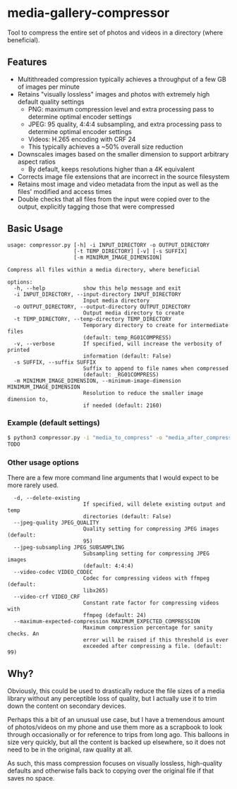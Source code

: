# media-gallery-compressor

Tool to compress the entire set of photos and videos in a directory (where beneficial).

## Features

* Multithreaded compression typically achieves a throughput of a few GB of images per minute
* Retains "visually lossless" images and photos with extremely high default quality settings
    * PNG: maximum compression level and extra processing pass to determine optimal encoder settings
    * JPEG: 95 quality, 4:4:4 subsampling, and extra processing pass to determine optimal encoder settings
    * Videos: H.265 encoding with CRF 24
    * This typically achieves a ~50% overall size reduction
* Downscales images based on the smaller dimension to support arbitrary aspect ratios
    * By default, keeps resolutions higher than a 4K equivalent
* Corrects image file extensions that are incorrect in the source filesystem
* Retains most image and video metadata from the input as well as the files' modified and access times
* Double checks that all files from the input were copied over to the output, explicitly tagging those that were
  compressed

## Basic Usage

```
usage: compressor.py [-h] -i INPUT_DIRECTORY -o OUTPUT_DIRECTORY
                     [-t TEMP_DIRECTORY] [-v] [-s SUFFIX]
                     [-m MINIMUM_IMAGE_DIMENSION]

Compress all files within a media directory, where beneficial

options:
  -h, --help            show this help message and exit
  -i INPUT_DIRECTORY, --input-directory INPUT_DIRECTORY
                        Input media directory
  -o OUTPUT_DIRECTORY, --output-directory OUTPUT_DIRECTORY
                        Output media directory to create
  -t TEMP_DIRECTORY, --temp-directory TEMP_DIRECTORY
                        Temporary directory to create for intermediate files
                        (default: temp_RG01COMPRESS)
  -v, --verbose         If specified, will increase the verbosity of printed
                        information (default: False)
  -s SUFFIX, --suffix SUFFIX
                        Suffix to append to file names when compressed
                        (default: _RG01COMPRESS)
  -m MINIMUM_IMAGE_DIMENSION, --minimum-image-dimension MINIMUM_IMAGE_DIMENSION
                        Resolution to reduce the smaller image dimension to,
                        if needed (default: 2160)
```

### Example (default settings)

```bash
$ python3 compressor.py -i "media_to_compress" -o "media_after_compression"
TODO
```

### Other usage options

There are a few more command line arguments that I would expect to be more rarely used.

```
  -d, --delete-existing
                        If specified, will delete existing output and temp
                        directories (default: False)
  --jpeg-quality JPEG_QUALITY
                        Quality setting for compressing JPEG images (default:
                        95)
  --jpeg-subsampling JPEG_SUBSAMPLING
                        Subsampling setting for compressing JPEG images
                        (default: 4:4:4)
  --video-codec VIDEO_CODEC
                        Codec for compressing videos with ffmpeg (default:
                        libx265)
  --video-crf VIDEO_CRF
                        Constant rate factor for compressing videos with
                        ffmpeg (default: 24)
  --maximum-expected-compression MAXIMUM_EXPECTED_COMPRESSION
                        Maximum compression percentage for sanity checks. An
                        error will be raised if this threshold is ever
                        exceeded after compressing a file. (default: 99)
```

## Why?

Obviously, this could be used to drastically reduce the file sizes of a media library without any perceptible loss of
quality, but I actually use it to trim down the content on secondary devices.

Perhaps this a bit of an unusual use case, but I have a tremendous amount of photos/videos on my phone and use them more
as a scrapbook to look through occasionally or for reference to trips from long ago. This balloons in size very quickly,
but all the content is backed up elsewhere, so it does not need to be in the original, raw quality at all.

As such, this mass compression focuses on visually lossless, high-quality defaults and otherwise falls back to copying
over the original file if that saves no space.